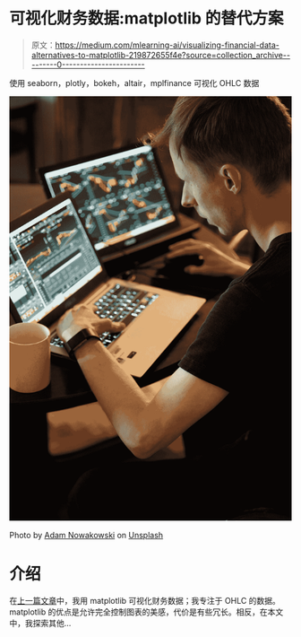 # 可视化财务数据:matplotlib 的替代方案

> 原文：<https://medium.com/mlearning-ai/visualizing-financial-data-alternatives-to-matplotlib-219872655f4e?source=collection_archive---------0----------------------->

使用 seaborn，plotly，bokeh，altair，mplfinance 可视化 OHLC 数据

![](img/9d73ee889d17cbee5b4a4728f9d05f57.png)

Photo by [Adam Nowakowski](https://unsplash.com/@adamaszczos?utm_source=medium&utm_medium=referral) on [Unsplash](https://unsplash.com?utm_source=medium&utm_medium=referral)

# 介绍

在[上一篇文章](/mlearning-ai/downloading-and-visualizing-financial-data-3b05bf835c55)中，我用 matplotlib 可视化财务数据；我专注于 OHLC 的数据。matplotlib 的优点是允许完全控制图表的美感，代价是有些冗长。相反，在本文中，我探索其他…